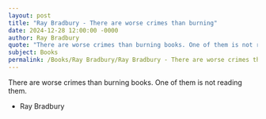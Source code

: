 ```yaml
---
layout: post
title: "Ray Bradbury - There are worse crimes than burning"
date: 2024-12-28 12:00:00 -0000
author: Ray Bradbury
quote: "There are worse crimes than burning books. One of them is not reading them."
subject: Books
permalink: /Books/Ray Bradbury/Ray Bradbury - There are worse crimes than burning
---
```


There are worse crimes than burning books. One of them is not reading them.

- Ray Bradbury
